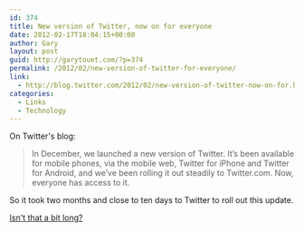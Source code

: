 ```yaml
---
id: 374
title: New version of Twitter, now on for everyone
date: 2012-02-17T18:04:15+00:00
author: Gary
layout: post
guid: http://garytouet.com/?p=374
permalink: /2012/02/new-version-of-twitter-for-everyone/
link:
  - http://blog.twitter.com/2012/02/new-version-of-twitter-now-on-for.html
categories:
  - Links
  - Technology
---
```


On Twitter's blog:
<blockquote>In December, we launched a new version of Twitter. It’s been available for mobile phones, via the mobile web, Twitter for iPhone and Twitter for Android, and we’ve been rolling it out steadily to Twitter.com. Now, everyone has access to it.</blockquote>

So it took two months and close to ten days to Twitter to roll out this update.

<a href="http://garytouet.com/2012/02/twitter-encountered-problems-rolling-out-new-new-twitter/">Isn't that a bit long?</a>

